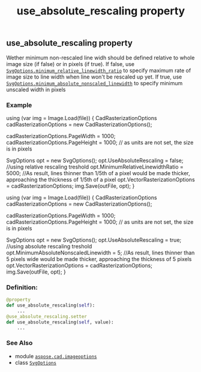 ﻿---
title: use_absolute_rescaling property
second_title: Aspose.CAD for Python via .NET API References
description: 
type: docs
weight: 180
url: /python-net/aspose.cad.imageoptions/svgoptions/use_absolute_rescaling/
is_root: false
---

## use_absolute_rescaling property


Wether minimum non-rescaled line widh should be defined relative to whole image size (if false) or in pixels (if true).
If false, use [`SvgOptions.minimum_relative_linewidth_ratio`](/cad/python-net/aspose.cad.imageoptions/svgoptions#minimum_relative_linewidth_ratio) to specify maximum rate of image size to line width when line won't be rescaled up yet.
If true, use [`SvgOptions.minimum_absolute_nonscaled_linewidth`](/cad/python-net/aspose.cad.imageoptions/svgoptions#minimum_absolute_nonscaled_linewidth) to specify minimum unscaled width in pixels

### Example 


using (var img = Image.Load(file))
{
CadRasterizationOptions cadRasterizationOptions = new CadRasterizationOptions();

cadRasterizationOptions.PageWidth = 1000;
cadRasterizationOptions.PageHeight = 1000; // as units are not set, the size is in pixels

SvgOptions opt = new SvgOptions();
opt.UseAbsoluteRescaling = false; //using relative rescaling treshold
opt.MinimumRelativeLinewidthRatio = 5000; //As result, lines thinner than 1/5th of a pixel would be made thicker, approaching the thickness of 1/5th of a pixel
opt.VectorRasterizationOptions = cadRasterizationOptions;
img.Save(outFile, opt);
} 


using (var img = Image.Load(file))
{
CadRasterizationOptions cadRasterizationOptions = new CadRasterizationOptions();

cadRasterizationOptions.PageWidth = 1000;
cadRasterizationOptions.PageHeight = 1000; // as units are not set, the size is in pixels

SvgOptions opt = new SvgOptions();
opt.UseAbsoluteRescaling = true; //using absolute rescaling treshold
opt.MinimumAbsoluteNonscaledLinewidth = 5; //As result, lines thinner than 5 pixels wide would be made thicker, approaching the thickness of 5 pixels
opt.VectorRasterizationOptions = cadRasterizationOptions;
img.Save(outFile, opt);
}
### Definition:
```python
@property
def use_absolute_rescaling(self):
    ...
@use_absolute_rescaling.setter
def use_absolute_rescaling(self, value):
    ...
```

### See Also
* module [`aspose.cad.imageoptions`](../../)
* class [`SvgOptions`](/cad/python-net/aspose.cad.imageoptions/svgoptions)
